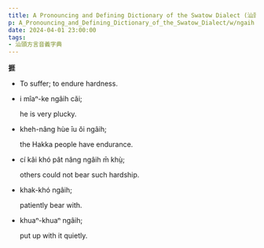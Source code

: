 ```yaml
---
title: A Pronouncing and Defining Dictionary of the Swatow Dialect (汕頭方言音義字典) / ngaih
p: A_Pronouncing_and_Defining_Dictionary_of_the_Swatow_Dialect/w/ngaih
date: 2024-04-01 23:00:00
tags: 
- 汕頭方言音義字典
---
```



**捱**
- To suffer; to endure hardness.

- i mîaⁿ-ke ngâih căi;

  he is very plucky.

- kheh-nâng hùe īu ŏi ngâih;

  the Hakka people have endurance.

- cí kâi khó pât nâng ngâih m̄ khṳ̀;

  others could not bear such hardship.

- khak-khó ngâih;

  patiently bear with.

- khuaⁿ-khuaⁿ ngâih;

  put up with it quietly.